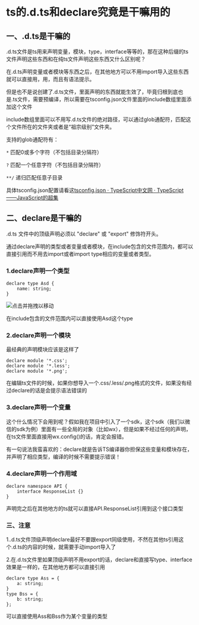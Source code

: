 # ts的.d.ts和declare究竟是干嘛用的
## 一、.d.ts是干嘛的

.d.ts文件是ts用来声明变量，模块，type，interface等等的，那在这种后缀的ts文件声明这些东西和在纯ts文件声明这些东西又什么区别呢？

在.d.ts声明变量或者模块等东西之后，在其他地方可以不用import导入这些东西就可以直接用，用，而且有语法提示。

但是也不是说创建了.d.ts文件，里面声明的东西就能生效了，毕竟归根到底也是.ts文件，需要预编译，所以需要在tsconfig.json文件里面的include数组里面添加这个文件

include数组里面可以不用写.d.ts文件的绝对路径，可以通过glob通配符，匹配这个文件所在的文件夹或者是“祖宗级别”文件夹。

支持的glob通配符有：

`*` 匹配0或多个字符（不包括目录分隔符）

`?` 匹配一个任意字符（不包括目录分隔符）

`**/` 递归匹配任意子目录

具体tsconfig.json配置请看这[tsconfig.json · TypeScript中文网 · TypeScript——JavaScript的超集](https://www.tslang.cn/docs/handbook/tsconfig-json.html "tsconfig.json · TypeScript中文网 · TypeScript——JavaScript的超集")

## 二、declare是干嘛的

.d.ts 文件中的顶级声明必须以 "declare" 或 "export" 修饰符开头。

通过declare声明的类型或者变量或者模块，在include包含的文件范围内，都可以直接引用而不用去import或者import type相应的变量或者类型。

### 1.declare声明一个类型

```
declare type Asd {
    name: string;
}
```

![](<> "点击并拖拽以移动")

在include包含的文件范围内可以直接使用Asd这个type

### 2.declare声明一个模块

最经典的声明模块应该是这样了

```
declare module '*.css';
declare module '*.less';
declare module '*.png';
```

在编辑ts文件的时候，如果你想导入一个.css/.less/.png格式的文件，如果没有经过declare的话是会提示语法错误的

### 3.declare声明一个变量

这个什么情况下会用到呢？假如我在项目中引入了一个sdk，这个sdk（我们以微信的sdk为例）里面有一些全局的对象（比如wx），但是如果不经过任何的声明，在ts文件里面直接用wx.config()的话，肯定会报错。

有一句说法我蛮喜欢的：declare就是告诉TS编译器你担保这些变量和模块存在，并声明了相应类型，编译的时候不需要提示错误！

### 4.declare声明一个作用域

```
declare namespace API {
    interface ResponseList {}
}
```

声明完之后在其他地方的ts就可以直接API.ResponseList引用到这个接口类型

### 三、注意

1..d.ts文件顶级声明declare最好不要跟export同级使用，不然在其他ts引用这个.d.ts的内容的时候，就需要手动import导入了

2.在.d.ts文件里如果顶级声明不用export的话，declare和直接写type、interface效果是一样的，在其他地方都可以直接引用

```
declare type Ass = {
    a: string;
}
type Bss = {
    b: string;
};
```

可以直接使用Ass和Bss作为某个变量的类型
